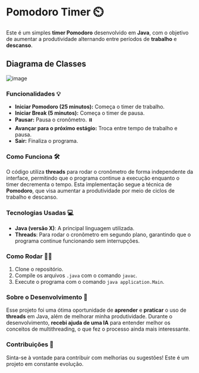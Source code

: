 # Pomodoro Timer ⏲️

Este é um simples **timer Pomodoro** desenvolvido em **Java**, com o objetivo de aumentar a produtividade alternando entre períodos de **trabalho** e **descanso**. 

## Diagrama de Classes

![image](https://github.com/user-attachments/assets/2fba5f30-b336-4284-8c6c-d1b1fbf58a3d)


### Funcionalidades 💡
- **Iniciar Pomodoro (25 minutos):** Começa o timer de trabalho. 
- **Iniciar Break (5 minutos):** Começa o timer de pausa. 
- **Pausar:** Pausa o cronômetro. ⏸️
- **Avançar para o próximo estágio:** Troca entre tempo de trabalho e pausa. 
- **Sair:** Finaliza o programa. 

### Como Funciona 🛠️
O código utiliza **threads** para rodar o cronômetro de forma independente da interface, permitindo que o programa continue a execução enquanto o timer decrementa o tempo. Esta implementação segue a técnica de **Pomodoro**, que visa aumentar a produtividade por meio de ciclos de trabalho e descanso.

### Tecnologias Usadas 💻
- **Java (versão X)**: A principal linguagem utilizada.
- **Threads**: Para rodar o cronômetro em segundo plano, garantindo que o programa continue funcionando sem interrupções.

### Como Rodar 🏃‍♂️
1. Clone o repositório.
2. Compile os arquivos `.java` com o comando `javac`.
3. Execute o programa com o comando `java application.Main`.

### Sobre o Desenvolvimento 🚀
Esse projeto foi uma ótima oportunidade de **aprender** e **praticar** o uso de **threads** em Java, além de melhorar minha produtividade. Durante o desenvolvimento, **recebi ajuda de uma IA** para entender melhor os conceitos de multithreading, o que fez o processo ainda mais interessante.

### Contribuições 🤝
Sinta-se à vontade para contribuir com melhorias ou sugestões! Este é um projeto em constante evolução.

